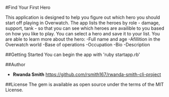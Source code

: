 #Find Your First Hero

This application is designed to help you figure out which hero you should start off playing in Overwatch. The app lists the heroes by role - damage, support, tank - so that you can see which heroes are availible to you based on how you like to play. You can select a hero and save it to your list. You are able to learn more about the hero:
-Full name and age
-Afillition in the Overwatch world
-Base of operations
-Occupation
-Bio
-Description

##Getting Started
You can begin the app with 'ruby startapp.rb'

##Author
* **Rwanda Smith** 
https://github.com/rsmith167/rwanda-smith-cli-project

##License
The gem is available as open source under the terms of the MIT License.


